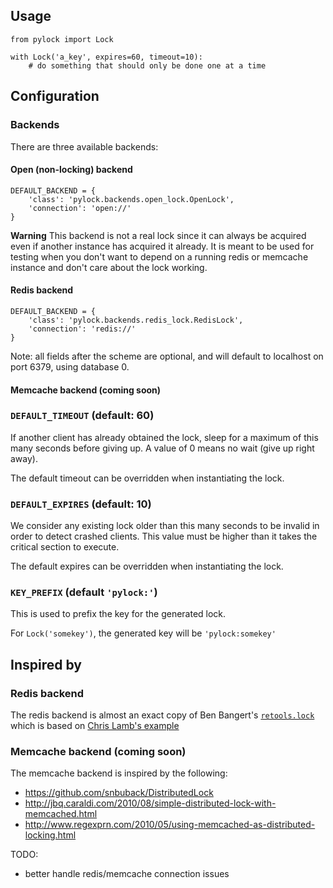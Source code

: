 ## Usage

```
from pylock import Lock

with Lock('a_key', expires=60, timeout=10):
    # do something that should only be done one at a time
```

## Configuration

### Backends

There are three available backends:


#### Open (non-locking) backend
```
DEFAULT_BACKEND = {
    'class': 'pylock.backends.open_lock.OpenLock',
    'connection': 'open://'
}
```

**Warning** This backend is not a real lock since it can always be acquired even if another instance has acquired it
already. It is meant to be used for testing when you don't want to depend on a running redis or memcache instance and
don't care about the lock working.

#### Redis backend
```
DEFAULT_BACKEND = {
    'class': 'pylock.backends.redis_lock.RedisLock',
    'connection': 'redis://'
}
```

Note: all fields after the scheme are optional, and will default to localhost on port 6379, using database 0.

#### Memcache backend (coming soon)

### `DEFAULT_TIMEOUT` (default: 60)

If another client has already obtained the lock, sleep for a maximum of this many seconds before giving up. A value of
0 means no wait (give up right away).

The default timeout can be overridden when instantiating the lock.

### `DEFAULT_EXPIRES` (default: 10)

We consider any existing lock older than this many seconds to be invalid in order to
detect crashed clients. This value must be higher than it takes the critical section to execute.

The default expires can be overridden when instantiating the lock.

### `KEY_PREFIX` (default `'pylock:'`)

This is used to prefix the key for the generated lock.

For `Lock('somekey')`, the generated key will be `'pylock:somekey'`


## Inspired by

### Redis backend

The redis backend is almost an exact copy of Ben Bangert's [`retools.lock`](https://github.com/bbangert/retools/blob/master/retools/lock.py)
which is based on [Chris Lamb's example](https://chris-lamb.co.uk/posts/distributing-locking-python-and-redis)


### Memcache backend (coming soon)

The memcache backend is inspired by the following:
 - https://github.com/snbuback/DistributedLock
 - http://jbq.caraldi.com/2010/08/simple-distributed-lock-with-memcached.html
 - http://www.regexprn.com/2010/05/using-memcached-as-distributed-locking.html



TODO:
 - better handle redis/memcache connection issues